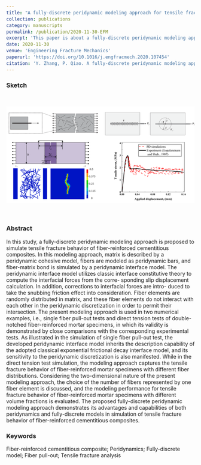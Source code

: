 ```yaml
---
title: "A fully-discrete peridynamic modeling approach for tensile fracture of fiber-reinforced cementitious composites"
collection: publications
category: manuscripts
permalink: /publication/2020-11-30-EFM
excerpt: 'This paper is about a fully-discrete peridynamic modeling approach to simulate tensile fracture behavior of fiber-reinforced cementitious composites.'
date: 2020-11-30
venue: 'Engineering Fracture Mechanics'
paperurl: 'https://doi.org/10.1016/j.engfracmech.2020.107454'
citation: 'Y. Zhang, P. Qiao. A fully-discrete peridynamic modeling approach for tensile fracture of fiber-reinforced cementitious composites. Eng. Fract. Mech. 2021, 242, 107454.'
---
```

###  Sketch
<br>
<p align="center">
  <img src="/images/2020-11-30-EFM-p2.png">
</p>
<!--<center>Fully-discrete PD model for tensile fracture of FRCC</center>-->
<br>

### Abstract
In this study, a fully-discrete peridynamic modeling approach is proposed to simulate tensile fracture behavior of fiber-reinforced cementitious composites. In this modeling approach, matrix is described by a peridynamic cohesive model, fibers are modeled as peridynamic bars, and fiber-matrix bond is simulated by a peridynamic interface model. The peridynamic interface model utilizes classic interface constitutive theory to compute the interfacial forces from the corre- sponding slip displacement calculation. In addition, corrections to interfacial forces are intro- duced to take the snubbing friction effect into consideration. Fiber elements are randomly distributed in matrix, and these fiber elements do not interact with each other in the peridynamic discretization in order to permit their intersection. The present modeling approach is used in two numerical examples, i.e., single fiber pull-out tests and direct tension tests of double-notched fiber-reinforced mortar specimens, in which its validity is demonstrated by close comparisons with the corresponding experimental tests. As illustrated in the simulation of single fiber pull-out test, the developed peridynamic interface model inherits the description capability of the adopted classical exponential frictional decay interface model, and its sensitivity to the peridynamic discretization is also manifested. While in the direct tension test simulation, the modeling approach captures the tensile fracture behavior of fiber-reinforced mortar specimens with different fiber distributions. Considering the two-dimensional nature of the present modeling approach, the choice of the number of fibers represented by one fiber element is discussed, and the modeling performance for tensile fracture behavior of fiber-reinforced mortar specimens with different volume fractions is evaluated. The proposed fully-discrete peridynamic modeling approach demonstrates its advantages and capabilities of both peridynamics and fully-discrete models in simulation of tensile fracture behavior of fiber-reinforced cementitious composites.

### Keywords
Fiber-reinforced cementitious composite; Peridynamics; Fully-discrete model; Fiber pull-out; Tensile fracture analysis


